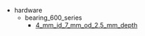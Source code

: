 * hardware
  * bearing_600_series
    * [4_mm_id_7_mm_od_2.5_mm_depth](hardware/bearing_600_series/4_mm_id_7_mm_od_2.5_mm_depth)
